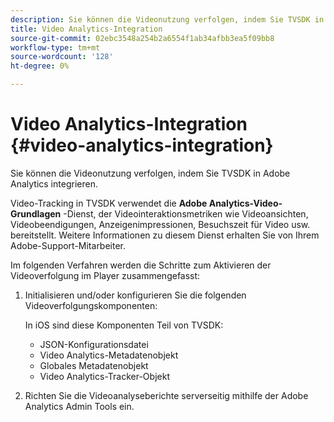 ```yaml
---
description: Sie können die Videonutzung verfolgen, indem Sie TVSDK in Adobe Analytics integrieren.
title: Video Analytics-Integration
source-git-commit: 02ebc3548a254b2a6554f1ab34afbb3ea5f09bb8
workflow-type: tm+mt
source-wordcount: '128'
ht-degree: 0%

---
```


# Video Analytics-Integration {#video-analytics-integration}

Sie können die Videonutzung verfolgen, indem Sie TVSDK in Adobe Analytics integrieren.

Video-Tracking in TVSDK verwendet die **Adobe Analytics-Video-Grundlagen** -Dienst, der Videointeraktionsmetriken wie Videoansichten, Videobeendigungen, Anzeigenimpressionen, Besuchszeit für Video usw. bereitstellt. Weitere Informationen zu diesem Dienst erhalten Sie von Ihrem Adobe-Support-Mitarbeiter.

Im folgenden Verfahren werden die Schritte zum Aktivieren der Videoverfolgung im Player zusammengefasst:

1. Initialisieren und/oder konfigurieren Sie die folgenden Videoverfolgungskomponenten:

   In iOS sind diese Komponenten Teil von TVSDK:

   * JSON-Konfigurationsdatei
   * Video Analytics-Metadatenobjekt
   * Globales Metadatenobjekt
   * Video Analytics-Tracker-Objekt

1. Richten Sie die Videoanalyseberichte serverseitig mithilfe der Adobe Analytics Admin Tools ein.
